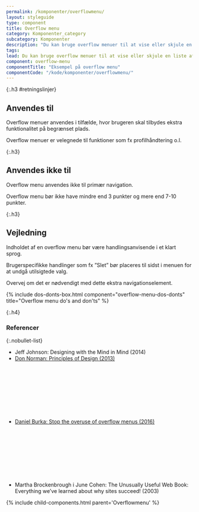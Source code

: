 ```yaml
---
permalink: /komponenter/overflowmenu/
layout: styleguide
type: component
title: Overflow menu
category: Komponenter_category
subcategory: Komponenter
description: "Du kan bruge overflow menuer til at vise eller skjule en liste af links."
tags:
lead: Du kan bruge overflow menuer til at vise eller skjule en liste af links eller knapper. Når brugeren klikker på menulinjen, folder listen sig ud.
component: overflow-menu
componentTitle: "Eksempel på overflow menu"
componentCode: "/kode/komponenter/overflowmenu/"
---
```


{:.h3 #retningslinjer}
## Anvendes til

Overflow menuer anvendes i tilfælde, hvor brugeren skal tilbydes ekstra funktionalitet på begrænset plads.

Overflow menuer er velegnede til funktioner som fx profilhåndtering o.l.

{:.h3}
## Anvendes ikke til

Overflow menu anvendes ikke til primær navigation.

Overflow menu bør ikke have mindre end 3 punkter og mere end 7-10 punkter.

{:.h3}
## Vejledning

Indholdet af en overflow menu bør være handlingsanvisende i et klart sprog.

Brugerspecifikke handlinger som fx ”Slet” bør placeres til sidst i menuen for at undgå utilsigtede valg.

Overvej om det er nødvendigt med dette ekstra navigationselement.

{% include dos-donts-box.html component="overflow-menu-dos-donts" title="Overflow menu do's and don'ts" %}

{:.h4}
### Referencer

{:.nobullet-list}
- Jeff Johnson: Designing with the Mind in Mind (2014)
- <a href="https://www.designprinciplesftw.com/collections/don-normans-principles-of-design" class="icon-link">Don Norman: Principles of Design (2013)<svg class="icon-svg" focusable="false" aria-hidden="true"><use xlink:href="#open-in-new"></use></svg></a>
- <a href="https://www.freecodecamp.org/news/stop-the-overuse-of-overflow-menus-5caa4b54e843/" class="icon-link">Daniel Burka: Stop the overuse of overflow menus (2016)<svg class="icon-svg" focusable="false" aria-hidden="true"><use xlink:href="#open-in-new"></use></svg></a>
- Martha Brockenbrough i June Cohen: The Unusually Useful Web Book: Everything we’ve learned about why sites succeed! (2003)


{% include child-components.html parent='Overflowmenu' %}
